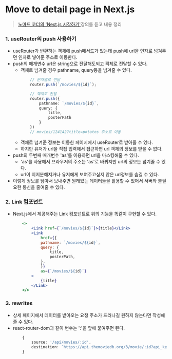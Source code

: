 # Move to detail page in Next.js
>[노마드 코더의 'Next.js 시작하기'](https://nomadcoders.co/nextjs-fundamentals)강의를 듣고 내용 정리

### 1. useRouter의 push 사용하기
- useRouter가 반환하는 객체에 push메서드가 있는데 push에 url을 인자로 넘겨주면 인자로 넣어준 주소로 이동한다.
- push의 매개변수 url은 string으로 전달해도되고 객체로 전달할 수 있다.
    - 객체로 넘겨줄 경우 pathname, query등을 넘겨줄 수 있다.
        ```typescript
            // 문자열로 전달
            router.push(`/movies/${id}`);

            // 객체로 전달
            router.push({
                pathname: `/movies/${id}`,
                query: {
                    title,
                    posterPath
                }
            })
            // movies/124142?title=potatos 주소로 이동
        ```
    - 객체로 넘겨준 정보는 이동한 페이지에서 useRouter로 받아올 수 있다.
    - 하지만 유저가 url을 직접 입력해서 접근하면 url 객체의 정보를 받을 수 없다.
- push의 두번째 매개변수 'as'를 이용하면 url을 마스킹해줄 수 있다.
    - 'as'를 사용해서 브라우저의 주소는 'as'로 바뀌지만 url의 정보는 넘겨줄 수 있다.
    - url이 지저분해지거나 유저에게 보여주고싶지 않은 url정보를 숨길 수 있다.
- 이렇게 정보를 담아서 보내주면 원래있는 데이터들을 활용할 수 있어서 서버와 불필요한 통신을 줄여줄 수 있다.

### 2. Link 컴포넌트
- Next.js에서 제공해주는 Link 컴포넌트로 위의 기능을 똑같이 구현할 수 있다.
    ```jsx
        <>
            <Link href={`/movies/${id}`}>{title}</Link>
            <Link
                href={{
                pathname: `/movies/${id}`,
                query: {
                    title,
                    posterPath,
                },
                }}
                as={`/movies/${id}`}
            >
                {title}
            </Link>
        </>
    ```

### 3. rewrites
- 상세 페이지에서 데이터를 받아오는 요청 주소가 드러나길 원하지 않는다면 작성해줄 수 있다.
- react-router-dom과 같이 변수는 ':'을 앞에 붙여주면 된다.
    ```typescript
        {
            source: '/api/movies/:id',
            destination: `https://api.themoviedb.org/3/movie/:id?api_key=${API_KEY}`,
        }
    ```